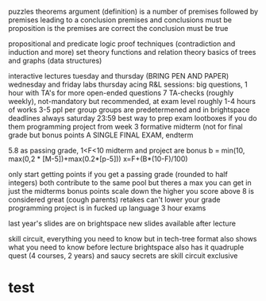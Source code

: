 puzzles
theorems
argument (definition) is a number of premises followed by premises leading to a conclusion
premises and conclusions must be proposition
is the premises are correct the conclusion must be true


propositional and predicate logic
proof techniques (contradiction and induction and more)
set theory
functions and relation theory
basics of trees and graphs (data structures)

interactive lectures tuesday and thursday (BRING PEN AND PAPER)
wednesday and friday labs
thursday acing R&L sessions: big questions, 1 hour with TA's for more open-ended questions
7 TA-checks (roughly weekly), not-mandatory but recommended, at exam level
	roughly 1-4 hours of works
	3-5 ppl per group
	groups are predetermened and in brightspace
	deadlines always saturday 23:59
	best way to prep exam
	lootboxes if you do them
programming project from week 3
formative midterm (not for final grade but bonus points
A SINGLE FINAL EXAM, endterm

5.8 as passing grade, 1<F<10
midterm and project are bonus
b = min(10, max(0,2 * [M-5])+max(0.2*[p-5]))
x=F+(B*(10-F)/100)

only start getting points if you get a passing grade (rounded to half integers)
both contribute to the same pool but theres a max you can get in just the midterms
bonus points scale down the higher you score
above 8 is considered great (cough parents)
retakes can't lower your grade
programming project is in fucked up language
3 hour exams

last year's slides are on brightspace
new slides available after lecture

skill circuit, everything you need to know but in tech-tree format
	also shows what you need to know before lecture
	brightspace also has it
	quadruple quest (4 courses, 2 years) and saucy secrets are skill circuit exclusive

# test


